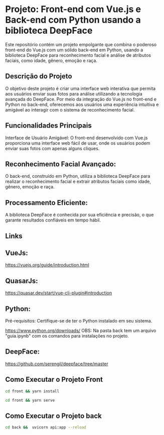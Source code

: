 # Projeto: Front-end com Vue.js e Back-end com Python usando a biblioteca DeepFace
Este repositório contém um projeto empolgante que combina o poderoso front-end do Vue.js com um sólido back-end em Python, usando a biblioteca DeepFace para reconhecimento facial e análise de atributos faciais, como idade, gênero, emoção e raça.

## Descrição do Projeto
O objetivo deste projeto é criar uma interface web interativa que permita aos usuários enviar suas fotos para análise utilizando a tecnologia avançada do DeepFace. Por meio da integração do Vue.js no front-end e Python no back-end, oferecemos aos usuários uma experiência intuitiva e amigável ao interagir com o sistema de reconhecimento facial.

## Funcionalidades Principais
Interface de Usuário Amigável: O front-end desenvolvido com Vue.js proporciona uma interface web fácil de usar, onde os usuários podem enviar suas fotos com apenas alguns cliques.

## Reconhecimento Facial Avançado: 
O back-end, construído em Python, utiliza a biblioteca DeepFace para realizar o reconhecimento facial e extrair atributos faciais como idade, gênero, emoção e raça.

## Processamento Eficiente: 
A biblioteca DeepFace é conhecida por sua eficiência e precisão, o que garante resultados confiáveis em tempo hábil.

## Links

## VueJs:
https://vuejs.org/guide/introduction.html

## QuasarJs:
https://quasar.dev/start/vue-cli-plugin#introduction

## Python:
Pré-requisitos: Certifique-se de ter o Python instalado em seu sistema.

https://www.python.org/downloads/
OBS: Na pasta back tem um arquivo "guia.ipynb" com os comandos para instalações no projeto.

## DeepFace:
https://github.com/serengil/deepface/tree/master

## Como Executar o Projeto Front
``` bash
cd front && yarn install 

```
``` bash
cd front && yarn serve
```

## Como Executar o Projeto back
``` bash
cd back &&  uvicorn api:app --reload
